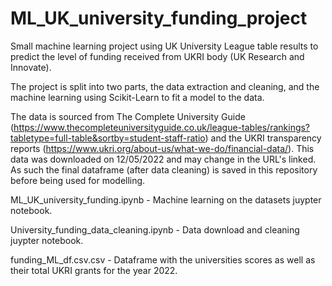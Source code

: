 # ML_UK_university_funding_project
Small machine learning project using UK University League table results to predict the level of funding received from UKRI body (UK Research and Innovate).

The project is split into two parts, the data extraction and cleaning, and the machine learning using Scikit-Learn to fit a model to the data.

The data is sourced from The Complete University Guide (https://www.thecompleteuniversityguide.co.uk/league-tables/rankings?tabletype=full-table&sortby=student-staff-ratio) and the UKRI transparency reports (https://www.ukri.org/about-us/what-we-do/financial-data/). This data was downloaded on 12/05/2022 and may change in the URL's linked. As such the final dataframe (after data cleaning) is saved in this repository before being used for modelling.


ML_UK_university_funding.ipynb          - Machine learning on the datasets juypter notebook. 

University_funding_data_cleaning.ipynb  - Data download and cleaning juypter notebook.

funding_ML_df.csv.csv                   - Dataframe with the universities scores as well as their total UKRI grants for the year 2022.
